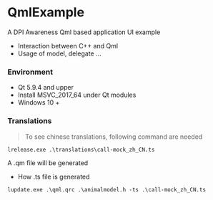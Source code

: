 # QmlExample
A DPI Awareness Qml based application UI example

- Interaction between C++ and Qml
- Usage of model, delegate ...

### Environment
- Qt 5.9.4 and upper
- Install MSVC_2017_64 under Qt modules
- Windows 10 +

### Translations

> To see chinese translations, following command are needed
```
lrelease.exe .\translations\call-mock_zh_CN.ts
```
A .qm file will be generated

- How .ts file is generated
```
lupdate.exe .\qml.qrc .\animalmodel.h -ts .\call-mock_zh_CN.ts
```
